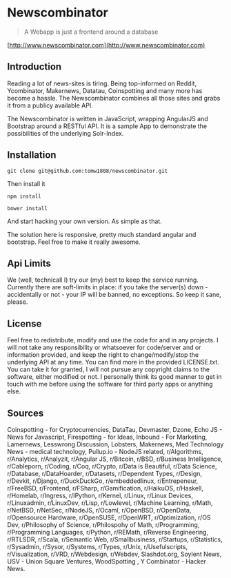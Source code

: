 # Newscombinator

> A Webapp is just a frontend around a database

[http://www.newscombinator.com](http://www.newscombinator.com)

## Introduction

Reading a lot of news-sites is tiring. Being top-informed on Reddit, Ycombinator, Makernews, Datatau, Coinspotting and many more has become a hassle. The Newscombinator combines all those sites and grabs it from a publicy available API.

The Newscombinator is written in JavaScript, wrapping AngularJS and Bootstrap around a RESTful API. It is a sample App to demonstrate the possibilities of the underlying Solr-Index.

## Installation


    git clone git@github.com:tomw1808/newscombinator.git 


Then install it

    npm install
    
    bower install


And start hacking your own version. As simple as that.

The solution here is responsive, pretty much standard angular and bootstrap. Feel free to make it really awesome.


## Api Limits

We (well, technicall I) try our (my) best to keep the service running. Currently there are soft-limits in place: if you take the server(s) down - accidentally or not - your IP will be banned, no exceptions. So keep it sane, please. 

## License

Feel free to redistribute, modify and use the code for and in any projects. I will not take any responsibility or whatsoever for code/server and or information provided, and keep the right to change/modify/stop the underlying API at any time. You can find more in the provided LICENSE.txt. You can take it for granted, I will not pursue any copyright claims to the software, either modified or not. I personally think its good manner to get in touch with me before using the software for third party apps or anything else. 

## Sources

Coinspotting - for Cryptocurrencies, DataTau, Devmaster, Dzone, Echo JS - News for Javascript, Firespotting - for Ideas, Inbound - For Marketing, Lamernews, Lesswrong Discussion, Lobsters, Makernews, Med Technology News - medical technology, Pullup.io - NodeJS related, r/Algorithms, r/Analytics, r/Analyzit, r/Angular JS, r/Bitcoin, r/BSD, r/Business Intelligence, r/Cableporn, r/Coding, r/Coq, r/Crypto, r/Data is Beautiful, r/Data Science, r/Database, r/DataHoarder, r/Datasets, r/Dependent Types, r/Design, r/Devkit, r/Django, r/DuckDuckGo, r/embeddedlinux, r/Entrepeneur, r/FreeBSD, r/Frontend, r/FSharp, r/Gamification, r/HaikuOS, r/Haskell, r/Homelab, r/Ingress, r/IPython, r/Kernel, r/Linux, r/Linux Devices, r/Linuxadmin, r/LinuxDev, r/Lisp, r/Lowlevel, r/Machine Learning, r/Math, r/NetBSD, r/NetSec, r/NodeJS, r/Ocaml, r/OpenBSD, r/OpenData, r/Opensource Hardware, r/OpenSUSE, r/OpenWRT, r/Optimization, r/OS Dev, r/Philosophy of Science, r/Philospohy of Math, r/Programming, r/Programming Languages, r/Python, r/REMath, r/Reverse Engineering, r/RTLSDR, r/Scala, r/Semantic Web, r/Smallbusiness, r/Startups, r/Statistics, r/Sysadmin, r/Sysor, r/Systems,                r/Types, r/Unix, r/Usefulscripts, r/Visualization, r/VRD, r/Webdesign, r/Webdev, Slashdot.org, Soylent                News, USV - Union Square Ventures, WoodSpotting , Y Combinator - Hacker News.                
                